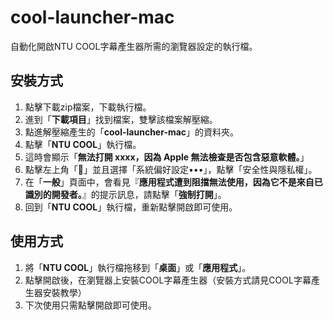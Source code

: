 # cool-launcher-mac
自動化開啟NTU COOL字幕產生器所需的瀏覽器設定的執行檔。

## 安裝方式

1. 點擊下載zip檔案，下載執行檔。
2. 進到「**下載項目**」找到檔案，雙擊該檔案解壓縮。
3. 點進解壓縮產生的「**cool-launcher-mac**」的資料夾。
4. 點擊「**NTU COOL**」執行檔。
5. 這時會顯示「**無法打開 xxxx，因為 Apple 無法檢查是否包含惡意軟體。**」
6. 點擊左上角「」並且選擇「系統偏好設定•••」，點擊「安全性與隱私權」。
7. 在「**一般**」頁面中，會看見『**應用程式遭到阻擋無法使用，因為它不是來自已識別的開發者。**』的提示訊息，請點擊「**強制打開**」。
8. 回到「**NTU COOL**」執行檔，重新點擊開啟即可使用。





## 使用方式

1. 將「**NTU COOL**」執行檔拖移到「**桌面**」或「**應用程式**」。
2. 點擊開啟後，在瀏覽器上安裝COOL字幕產生器（安裝方式請見COOL字幕產生器安裝教學）
3. 下次使用只需點擊開啟即可使用。
